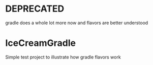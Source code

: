 # DEPRECATED

gradle does a whole lot more now and flavors are better understood

# IceCreamGradle
Simple test project to illustrate how gradle flavors work
